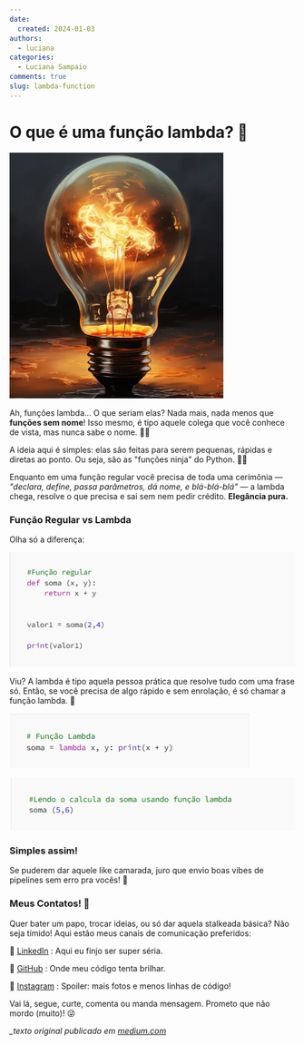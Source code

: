 ```yaml
---
date:
  created: 2024-01-03
authors:
  - luciana
categories:
  - Luciana Sampaio
comments: true
slug: lambda-function
---
```


# O que é uma função lambda? 🤔

![alt text](../../../images/blog/luciana/lamb.png)

Ah, funções lambda... O que seriam elas? Nada mais, nada menos que **funções sem nome**! Isso mesmo, é tipo aquele colega que você conhece de vista, mas nunca sabe o nome. 🤷‍♀️

A ideia aqui é simples: elas são feitas para serem pequenas, rápidas e diretas ao ponto. Ou seja, são as "funções ninja" do Python. 🥷🐍

Enquanto em uma função regular você precisa de toda uma cerimônia — *"declara, define, passa parâmetros, dá nome, e blá-blá-blá"* — a lambda chega, resolve o que precisa e sai sem nem pedir crédito. **Elegância pura.**

<!-- more -->

### Função Regular vs Lambda  
Olha só a diferença:

![alt text](../../../images/blog/luciana/lamb1.png)

Viu? A lambda é tipo aquela pessoa prática que resolve tudo com uma frase só. Então, se você precisa de algo rápido e sem enrolação, é só chamar a função lambda. 🚀


![alt text](../../../images/blog/luciana/lamb2.png)


![alt text](../../../images/blog/luciana/lamb3.png)


### Simples assim!

Se puderem dar aquele like camarada, juro que envio boas vibes de pipelines sem erro pra vocês! 🚀


### Meus Contatos! 🌟

Quer bater um papo, trocar ideias, ou só dar aquela stalkeada básica? Não seja tímido! Aqui estão meus canais de comunicação preferidos:

📎 [LinkedIn](https://www.linkedin.com/in/luciana-sampaio/) : Aqui eu finjo ser super séria.

🐙 [GitHub](https://github.com/luasampaio)  : Onde meu código tenta brilhar.

📸 [Instagram](https://www.instagram.com/luasampaio/) : Spoiler: mais fotos e menos linhas de código!

Vai lá, segue, curte, comenta ou manda mensagem. Prometo que não mordo (muito)! 😜

*_texto original publicado em [medium.com](https://medium.com/@luciana.sampaio84/fun%C3%A7%C3%A3o-lambda-python-57818f90525f)*